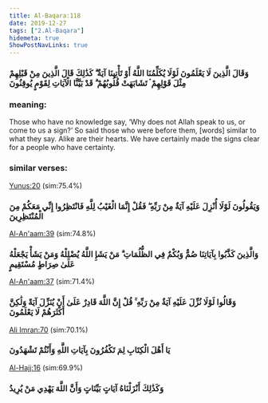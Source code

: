 ```yaml
---
title: Al-Baqara:118
date: 2019-12-27
tags: ["2.Al-Baqara"]
hidemeta: true 
ShowPostNavLinks: true 
---
```

### وَقَالَ الَّذِينَ لَا يَعْلَمُونَ لَوْلَا يُكَلِّمُنَا اللَّهُ أَوْ تَأْتِينَا آيَةٌ ۗ كَذَٰلِكَ قَالَ الَّذِينَ مِنْ قَبْلِهِمْ مِثْلَ قَوْلِهِمْ ۘ تَشَابَهَتْ قُلُوبُهُمْ ۗ قَدْ بَيَّنَّا الْآيَاتِ لِقَوْمٍ يُوقِنُونَ
### meaning: 
Those who have no knowledge say, ‘Why does not Allah speak to us, or come to us a sign?’ So said those who were before them, [words] similar to what they say. Alike are their hearts. We have certainly made the signs clear for a people who have certainty.
### similar verses: 

[Yunus:20](/10/20) (sim:75.4%)

### وَيَقُولُونَ لَوْلَا أُنْزِلَ عَلَيْهِ آيَةٌ مِنْ رَبِّهِ ۖ فَقُلْ إِنَّمَا الْغَيْبُ لِلَّهِ فَانْتَظِرُوا إِنِّي مَعَكُمْ مِنَ الْمُنْتَظِرِينَ

[Al-An'aam:39](/6/39) (sim:74.8%)

### وَالَّذِينَ كَذَّبُوا بِآيَاتِنَا صُمٌّ وَبُكْمٌ فِي الظُّلُمَاتِ ۗ مَنْ يَشَإِ اللَّهُ يُضْلِلْهُ وَمَنْ يَشَأْ يَجْعَلْهُ عَلَىٰ صِرَاطٍ مُسْتَقِيمٍ

[Al-An'aam:37](/6/37) (sim:71.4%)

### وَقَالُوا لَوْلَا نُزِّلَ عَلَيْهِ آيَةٌ مِنْ رَبِّهِ ۚ قُلْ إِنَّ اللَّهَ قَادِرٌ عَلَىٰ أَنْ يُنَزِّلَ آيَةً وَلَٰكِنَّ أَكْثَرَهُمْ لَا يَعْلَمُونَ

[Ali Imran:70](/3/70) (sim:70.1%)

### يَا أَهْلَ الْكِتَابِ لِمَ تَكْفُرُونَ بِآيَاتِ اللَّهِ وَأَنْتُمْ تَشْهَدُونَ

[Al-Hajj:16](/22/16) (sim:69.9%)

### وَكَذَٰلِكَ أَنْزَلْنَاهُ آيَاتٍ بَيِّنَاتٍ وَأَنَّ اللَّهَ يَهْدِي مَنْ يُرِيدُ
